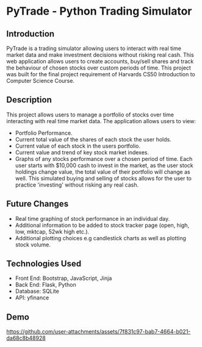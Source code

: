 # PyTrade - Python Trading Simulator
## Introduction
PyTrade is a trading simulator allowing users to interact with real time market data and make investment decisions without risking real cash. This web application allows users to create accounts, buy/sell shares and track the behaviour of chosen stocks over custom periods of time. This project was built for the final project requirement of Harvards CS50 Introduction to Computer Science Course.

## Description
This project allows users to manage a portfolio of stocks over time interacting with real time market data. The application allows users to view:
- Portfolio Performance.
- Current total value of the shares of each stock the user holds.
- Current value of each stock in the users portfolio.
- Current value and trend of key stock market indexes.
- Graphs of any stocks performance over a chosen period of time.
Each user starts with $10,000 cash to invest in the market, as the user stock holdings change value, the total value of their portfolio will change as well. This simulated buying and selling of stocks allows for the user to practice 'investing' without risking any real cash.

## Future Changes
- Real time graphing of stock performance in an individual day.
- Additional information to be added to stock tracker page (open, high, low, mktcap, 52wk high etc.).
- Additional plotting choices e.g candlestick charts as well as plotting stock volume.

## Technologies Used
- Front End: Bootstrap, JavaScript, Jinja
- Back End: Flask, Python
- Database: SQLite
- API: yfinance

## Demo

https://github.com/user-attachments/assets/7f831c97-bab7-4664-b021-da68c8b48928

